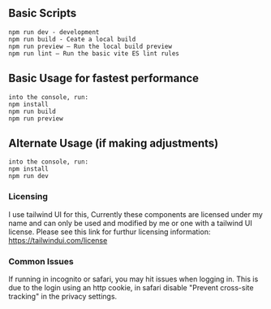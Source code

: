 ## Basic Scripts

    npm run dev - development
    npm run build - Ceate a local build
    npm run preview — Run the local build preview
    npm run lint — Run the basic vite ES lint rules

## Basic Usage for fastest performance

    into the console, run:
    npm install
    npm run build
    npm run preview

## Alternate Usage (if making adjustments)

    into the console, run:
    npm install
    npm run dev

### Licensing

I use tailwind UI for this, Currently these components are licensed under my name and can only be used and modified by me or one with a tailwind UI license. Please see this link for furthur licensing information:
https://tailwindui.com/license

### Common Issues

If running in incognito or safari, you may hit issues when logging in.
This is due to the login using an http cookie, in safari disable "Prevent cross-site tracking" in the privacy settings.
